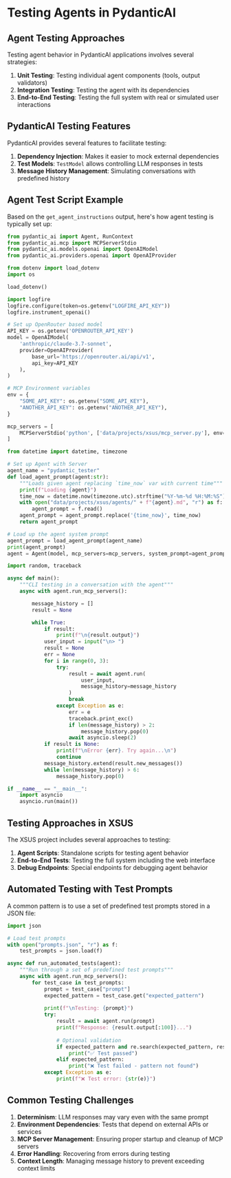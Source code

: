 # Testing Agents in PydanticAI

## Agent Testing Approaches

Testing agent behavior in PydanticAI applications involves several strategies:

1. **Unit Testing**: Testing individual agent components (tools, output validators)
2. **Integration Testing**: Testing the agent with its dependencies
3. **End-to-End Testing**: Testing the full system with real or simulated user interactions

## PydanticAI Testing Features

PydanticAI provides several features to facilitate testing:

1. **Dependency Injection**: Makes it easier to mock external dependencies
2. **Test Models**: `TestModel` allows controlling LLM responses in tests
3. **Message History Management**: Simulating conversations with predefined history

## Agent Test Script Example

Based on the `get_agent_instructions` output, here's how agent testing is typically set up:

```python
from pydantic_ai import Agent, RunContext
from pydantic_ai.mcp import MCPServerStdio
from pydantic_ai.models.openai import OpenAIModel
from pydantic_ai.providers.openai import OpenAIProvider

from dotenv import load_dotenv
import os

load_dotenv()

import logfire
logfire.configure(token=os.getenv("LOGFIRE_API_KEY"))
logfire.instrument_openai()

# Set up OpenRouter based model
API_KEY = os.getenv('OPENROUTER_API_KEY')
model = OpenAIModel(
    'anthropic/claude-3.7-sonnet',
    provider=OpenAIProvider(
        base_url='https://openrouter.ai/api/v1', 
        api_key=API_KEY
    ),
)

# MCP Environment variables
env = {
    "SOME_API_KEY": os.getenv("SOME_API_KEY"),
    "ANOTHER_API_KEY": os.getenv("ANOTHER_API_KEY"),
}

mcp_servers = [
    MCPServerStdio('python', ['data/projects/xsus/mcp_server.py'], env=env),
]

from datetime import datetime, timezone

# Set up Agent with Server
agent_name = "pydantic_tester"
def load_agent_prompt(agent:str):
    """Loads given agent replacing `time_now` var with current time"""
    print(f"Loading {agent}")
    time_now = datetime.now(timezone.utc).strftime("%Y-%m-%d %H:%M:%S")
    with open("data/projects/xsus/agents/" + f"{agent}.md", "r") as f:
        agent_prompt = f.read()
    agent_prompt = agent_prompt.replace('{time_now}', time_now)
    return agent_prompt

# Load up the agent system prompt
agent_prompt = load_agent_prompt(agent_name)
print(agent_prompt)
agent = Agent(model, mcp_servers=mcp_servers, system_prompt=agent_prompt)

import random, traceback

async def main():
    """CLI testing in a conversation with the agent"""
    async with agent.run_mcp_servers(): 

        message_history = []
        result = None

        while True:
            if result:
                print(f"\n{result.output}")
            user_input = input("\n> ")
            result = None
            err = None
            for i in range(0, 3):
                try:
                    result = await agent.run(
                        user_input, 
                        message_history=message_history
                    )
                    break
                except Exception as e:
                    err = e
                    traceback.print_exc()
                    if len(message_history) > 2:
                        message_history.pop(0)
                    await asyncio.sleep(2)
            if result is None:
                print(f"\nError {err}. Try again...\n")
                continue
            message_history.extend(result.new_messages())
            while len(message_history) > 6:
                message_history.pop(0)

if __name__ == "__main__":
    import asyncio
    asyncio.run(main())
```

## Testing Approaches in XSUS

The XSUS project includes several approaches to testing:

1. **Agent Scripts**: Standalone scripts for testing agent behavior
2. **End-to-End Tests**: Testing the full system including the web interface
3. **Debug Endpoints**: Special endpoints for debugging agent behavior

## Automated Testing with Test Prompts

A common pattern is to use a set of predefined test prompts stored in a JSON file:

```python
import json

# Load test prompts
with open("prompts.json", "r") as f:
    test_prompts = json.load(f)

async def run_automated_tests(agent):
    """Run through a set of predefined test prompts"""
    async with agent.run_mcp_servers():
        for test_case in test_prompts:
            prompt = test_case["prompt"]
            expected_pattern = test_case.get("expected_pattern")
            
            print(f"\nTesting: {prompt}")
            try:
                result = await agent.run(prompt)
                print(f"Response: {result.output[:100]}...")
                
                # Optional validation
                if expected_pattern and re.search(expected_pattern, result.output):
                    print("✅ Test passed")
                elif expected_pattern:
                    print("❌ Test failed - pattern not found")
            except Exception as e:
                print(f"❌ Test error: {str(e)}")
```

## Common Testing Challenges

1. **Determinism**: LLM responses may vary even with the same prompt
2. **Environment Dependencies**: Tests that depend on external APIs or services
3. **MCP Server Management**: Ensuring proper startup and cleanup of MCP servers
4. **Error Handling**: Recovering from errors during testing
5. **Context Length**: Managing message history to prevent exceeding context limits